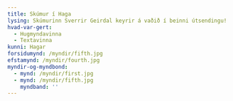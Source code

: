 ```yaml
---
title: Skúmur í Haga
lysing: Skúmurinn Sverrir Geirdal keyrir á vaðið í beinni útsendingu!
hvad-var-gert:
  - Hugmyndavinna
  - Textavinna
kunni: Hagar
forsidumynd: /myndir/fifth.jpg
efstamynd: /myndir/fourth.jpg
myndir-og-myndbond:
  - mynd: /myndir/first.jpg
  - mynd: /myndir/fifth.jpg
    myndband: ''
---
```


